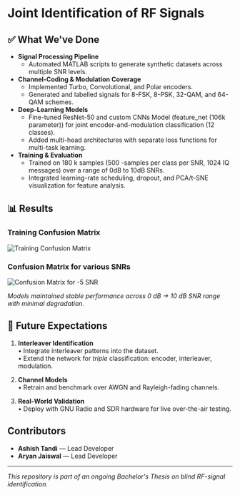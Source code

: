 
# Joint Identification of RF Signals

## ✅ What We've Done
- **Signal Processing Pipeline**
  - Automated MATLAB scripts to generate synthetic datasets across multiple SNR levels.
- **Channel-Coding & Modulation Coverage**
  - Implemented Turbo, Convolutional, and Polar encoders.
  - Generated and labelled signals for 8-FSK, 8-PSK, 32-QAM, and 64-QAM schemes.
- **Deep-Learning Models**
  - Fine-tuned ResNet-50 and custom CNNs Model (feature_net (106k parameter)) for joint encoder-and-modulation classification (12 classes).
  - Added multi-head architectures with separate loss functions for multi-task learning.
- **Training & Evaluation**
  - Trained on 180 k samples (500 -samples per class per SNR, 1024 IQ messages) over a range of 0dB to 10dB SNRs.
  - Integrated learning-rate scheduling, dropout, and PCA/t-SNE visualization for feature analysis.

## 📊 Results

### Training Confusion Matrix
![Training Confusion Matrix](Result/ConfusionMatrixforTraining.png)

### Confusion Matrix for various SNRs
![Confusion Matrix for -5 SNR](Result/ConfusionMatrixforTesting.png)



*Models maintained stable performance across 0 dB → 10 dB SNR range with minimal degradation.*

## 🚀 Future Expectations
1. **Interleaver Identification**  
   • Integrate interleaver patterns into the dataset.  
   • Extend the network for *triple* classification: encoder, interleaver, modulation.

2. **Channel Models**  
   • Retrain and benchmark over AWGN and Rayleigh-fading channels.

3. **Real-World Validation**  
   • Deploy with GNU Radio and SDR hardware for live over-the-air testing.
   
## Contributors

- **Ashish Tandi** — Lead Developer   
- **Aryan Jaiswal** — Lead Developer

---
*This repository is part of an ongoing Bachelor's Thesis on blind RF-signal identification.*
